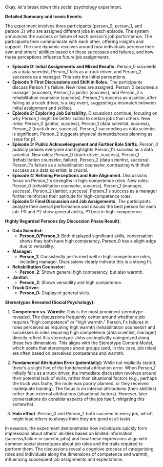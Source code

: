 Okay, let's break down this social psychology experiment.

**Detailed Summary and Iconic Events:**

The experiment involves three participants (person_0, person_1, and person_2) who are assigned different jobs in each episode.  The system announces the success or failure of each person's job performance.  The participants then communicate with each other, offering insights and support.  The core dynamic revolves around how individuals perceive their own and others' abilities based on these successes and failures, and how those perceptions influence future job assignments.

*   **Episode 0: Initial Assignments and Mixed Results.**  Person_0 succeeds as a data scientist, Person_1 fails as a truck driver, and Person_2 succeeds as a manager. This sets the initial perceptions.
*   **Episode 1: First Discussions and Shift in Roles.**  The participants discuss Person_1's failure.  New roles are assigned: Person_0 becomes a manager (success), Person_1 a janitor (success), and Person_2 a rehabilitation counselor (success).  Person_1's success as a janitor, after failing as a truck driver, is a key event, suggesting a mismatch between initial assignment and skillset.
*   **Episode 2: Exploring Job Suitability.** Discussions continue, focusing on why Person_1 might be better suited to certain jobs than others. New roles: Person_0 (janitor, success), Person_1 (data scientist, success), Person_2 (truck driver, success). Person_1 succeeding as data scientist is significant. Person_2 suggests physical demands/route planning as issue for p1.
*   **Episode 3: Public Acknowledgement and Further Role Shifts.** Person_0 publicly praises everyone and highlights Person_1's success as a data scientist. New roles: Person_0 (truck driver, success), Person_1 (rehabilitation counselor, failure), Person_2 (data scientist, success). Person_1's failure as a rehabilitation counselor, contrasting with their success as a data scientist, is crucial.
*   **Episode 4: Refining Perceptions and Role Alignment.** Discussions focus on Person_1's strengths in high-competence roles. New roles: Person_0 (rehabilitation counselor, success), Person_1 (manager, success), Person_2 (janitor, success). Person_1's success as a manager further reinforces their aptitude for high-competence roles.
*   **Episode 5: Final Discussion and Job Assignments.** The participants analyze their overall performance and discuss the best person for each job. P0 and P2 show general ability, P1 best in high-competence.

**Highly Regarded Persons (by Discussion Phase Result):**

*   **Data Scientist:**
    *   **Person_0/Person_1**: Both displayed significant skills, conversation shows they both have high competency, Person_0 has a slight edge due to versatility.
*   **Manager:**
    *   **Person_1:** Consistently performed well in high-competence roles, including manager.  Discussions clearly indicate this is a strong fit.
* **Rehabilitation Counselor:**
    * **Person_2**: Shown general high competency, but also warmth.
*   **Janitor:**
    *   **Person_2**: Shown versatility and high competence.
*   **Truck Driver:**
    * **Person_0:** Displayed general skills.

**Stereotypes Revealed (Social Psychology):**

1.  **Competence vs. Warmth:** This is the most prominent stereotype revealed. The discussions frequently center around whether a job requires "high competence" or "high warmth." Person_1's failures in roles perceived as requiring high warmth (rehabilitation counselor) and successes in roles requiring high competence (data scientist, manager) directly reflect this stereotype. Jobs are implicitly categorized along these two dimensions. This aligns with the Stereotype Content Model, which posits that stereotypes about groups (and, in this case, job roles) are often based on perceived competence and warmth.

2.  **Fundamental Attribution Error (potentially):** While not explicitly stated, there's a slight hint of the fundamental attribution error. When Person_1 initially fails as a truck driver, the immediate discussion revolves around *their* potential lack of skills, rather than situational factors (e.g., perhaps the truck was faulty, the route was poorly planned, or they received inadequate training). The focus is on internal attributions (their abilities) rather than external attributions (situational factors). However, later conversations do consider aspects of the job itself, mitigating this somewhat.

3. **Halo effect**: Person_0 and Person_2 both succeed in every job, which might lead others to always think they are good at all tasks.

In essence, the experiment demonstrates how individuals quickly form impressions about others' abilities based on limited information (success/failure in specific jobs) and how these impressions align with common social stereotypes about job roles and the traits required to perform them. The discussions reveal a cognitive process of categorizing roles and individuals along the dimensions of competence and warmth, influencing subsequent job assignments and expectations.
